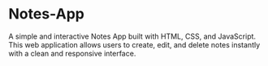 # Notes-App
A simple and interactive Notes App built with HTML, CSS, and JavaScript. This web application allows users to create, edit, and delete notes instantly with a clean and responsive interface.
